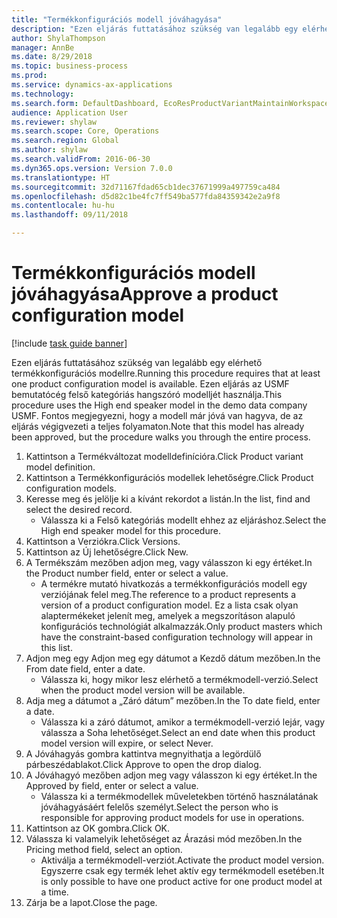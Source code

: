 ```yaml
--- 
title: "Termékkonfigurációs modell jóváhagyása"
description: "Ezen eljárás futtatásához szükség van legalább egy elérhető termékkonfigurációs modellre."
author: ShylaThompson
manager: AnnBe
ms.date: 8/29/2018
ms.topic: business-process
ms.prod: 
ms.service: dynamics-ax-applications
ms.technology: 
ms.search.form: DefaultDashboard, EcoResProductVariantMaintainWorkspace, PCProductConfigurationModelListPage, PCProductModelVersion, PCApproveProductModelVersion, HcmWorkerLookUp
audience: Application User
ms.reviewer: shylaw
ms.search.scope: Core, Operations
ms.search.region: Global
ms.author: shylaw
ms.search.validFrom: 2016-06-30
ms.dyn365.ops.version: Version 7.0.0
ms.translationtype: HT
ms.sourcegitcommit: 32d71167fdad65cb1dec37671999a497759ca484
ms.openlocfilehash: d5d82c1be4fc7ff549ba577fda84359342e2a9f8
ms.contentlocale: hu-hu
ms.lasthandoff: 09/11/2018

---
```

# <a name="approve-a-product-configuration-model"></a><span data-ttu-id="1aaba-103">Termékkonfigurációs modell jóváhagyása</span><span class="sxs-lookup"><span data-stu-id="1aaba-103">Approve a product configuration model</span></span>

[!include [task guide banner](../../includes/task-guide-banner.md)]

<span data-ttu-id="1aaba-104">Ezen eljárás futtatásához szükség van legalább egy elérhető termékkonfigurációs modellre.</span><span class="sxs-lookup"><span data-stu-id="1aaba-104">Running this procedure requires that at least one product configuration model is available.</span></span> <span data-ttu-id="1aaba-105">Ezen eljárás az USMF bemutatócég felső kategóriás hangszóró modelljét használja.</span><span class="sxs-lookup"><span data-stu-id="1aaba-105">This procedure uses the High end speaker model in the demo data company USMF.</span></span> <span data-ttu-id="1aaba-106">Fontos megjegyezni, hogy a modell már jóvá van hagyva, de az eljárás végigvezeti a teljes folyamaton.</span><span class="sxs-lookup"><span data-stu-id="1aaba-106">Note that this model has already been approved, but the procedure walks you through the entire process.</span></span>

1. <span data-ttu-id="1aaba-107">Kattintson a Termékváltozat modelldefinícióra.</span><span class="sxs-lookup"><span data-stu-id="1aaba-107">Click Product variant model definition.</span></span>
2. <span data-ttu-id="1aaba-108">Kattintson a Termékkonfigurációs modellek lehetőségre.</span><span class="sxs-lookup"><span data-stu-id="1aaba-108">Click Product configuration models.</span></span>
3. <span data-ttu-id="1aaba-109">Keresse meg és jelölje ki a kívánt rekordot a listán.</span><span class="sxs-lookup"><span data-stu-id="1aaba-109">In the list, find and select the desired record.</span></span>
    * <span data-ttu-id="1aaba-110">Válassza ki a Felső kategóriás modellt ehhez az eljáráshoz.</span><span class="sxs-lookup"><span data-stu-id="1aaba-110">Select the High end speaker model for this procedure.</span></span>  
4. <span data-ttu-id="1aaba-111">Kattintson a Verziókra.</span><span class="sxs-lookup"><span data-stu-id="1aaba-111">Click Versions.</span></span>
5. <span data-ttu-id="1aaba-112">Kattintson az Új lehetőségre.</span><span class="sxs-lookup"><span data-stu-id="1aaba-112">Click New.</span></span>
6. <span data-ttu-id="1aaba-113">A Termékszám mezőben adjon meg, vagy válasszon ki egy értéket.</span><span class="sxs-lookup"><span data-stu-id="1aaba-113">In the Product number field, enter or select a value.</span></span>
    * <span data-ttu-id="1aaba-114">A termékre mutató hivatkozás a termékkonfigurációs modell egy verziójának felel meg.</span><span class="sxs-lookup"><span data-stu-id="1aaba-114">The reference to a product represents a version of a product configuration model.</span></span> <span data-ttu-id="1aaba-115">Ez a lista csak olyan alaptermékeket jelenít meg, amelyek a megszorításon alapuló konfigurációs technológiát alkalmazzák.</span><span class="sxs-lookup"><span data-stu-id="1aaba-115">Only product masters which have the constraint-based configuration technology will appear in this list.</span></span>  
7. <span data-ttu-id="1aaba-116">Adjon meg egy
Adjon meg egy dátumot a Kezdő dátum mezőben.</span><span class="sxs-lookup"><span data-stu-id="1aaba-116">In the From date field, enter a date.</span></span>
    * <span data-ttu-id="1aaba-117">Válassza ki, hogy mikor lesz elérhető a termékmodell-verzió.</span><span class="sxs-lookup"><span data-stu-id="1aaba-117">Select when the product model version will be available.</span></span>  
8. <span data-ttu-id="1aaba-118">Adja meg a dátumot a „Záró dátum” mezőben.</span><span class="sxs-lookup"><span data-stu-id="1aaba-118">In the To date field, enter a date.</span></span>
    * <span data-ttu-id="1aaba-119">Válassza ki a záró dátumot, amikor a termékmodell-verzió lejár, vagy válassza a Soha lehetőséget.</span><span class="sxs-lookup"><span data-stu-id="1aaba-119">Select an end date when this product model version will expire, or select Never.</span></span>  
9. <span data-ttu-id="1aaba-120">A Jóváhagyás gombra kattintva megnyithatja a legördülő párbeszédablakot.</span><span class="sxs-lookup"><span data-stu-id="1aaba-120">Click Approve to open the drop dialog.</span></span>
10. <span data-ttu-id="1aaba-121">A Jóváhagyó mezőben adjon meg vagy válasszon ki egy értéket.</span><span class="sxs-lookup"><span data-stu-id="1aaba-121">In the Approved by field, enter or select a value.</span></span>
    * <span data-ttu-id="1aaba-122">Válassza ki a termékmodellek műveletekben történő használatának jóváhagyásáért felelős személyt.</span><span class="sxs-lookup"><span data-stu-id="1aaba-122">Select the person who is responsible for approving product models for use in operations.</span></span>  
11. <span data-ttu-id="1aaba-123">Kattintson az OK gombra.</span><span class="sxs-lookup"><span data-stu-id="1aaba-123">Click OK.</span></span>
12. <span data-ttu-id="1aaba-124">Válassza ki valamelyik lehetőséget az Árazási mód mezőben.</span><span class="sxs-lookup"><span data-stu-id="1aaba-124">In the Pricing method field, select an option.</span></span>
    * <span data-ttu-id="1aaba-125">Aktiválja a termékmodell-verziót.</span><span class="sxs-lookup"><span data-stu-id="1aaba-125">Activate the product model version.</span></span> <span data-ttu-id="1aaba-126">Egyszerre csak egy termék lehet aktív egy termékmodell esetében.</span><span class="sxs-lookup"><span data-stu-id="1aaba-126">It is only possible to have one product active for one product model at a time.</span></span>  
13. <span data-ttu-id="1aaba-127">Zárja be a lapot.</span><span class="sxs-lookup"><span data-stu-id="1aaba-127">Close the page.</span></span>


